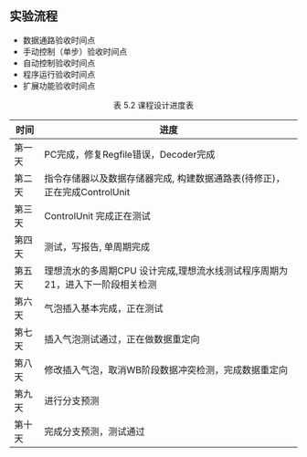 ## 实验流程

- 数据通路验收时间点
- 手动控制（单步）验收时间点
- 自动控制验收时间点
- 程序运行验收时间点
- 扩展功能验收时间点

<center>表 5.2 课程设计进度表</center>

时间 | 进度
----|---
第一天 | PC完成，修复Regfile错误，Decoder完成
第二天 | 指令存储器以及数据存储器完成, 构建数据通路表(待修正)，正在完成ControlUnit
第三天 | ControlUnit 完成正在测试
第四天 | 测试，写报告, 单周期完成
第五天 | 理想流水的多周期CPU 设计完成,理想流水线测试程序周期为21，进入下一阶段相关检测
第六天 | 气泡插入基本完成，正在测试
第七天 | 插入气泡测试通过，正在做数据重定向
第八天 | 修改插入气泡，取消WB阶段数据冲突检测，完成数据重定向
第九天 | 进行分支预测
第十天 | 完成分支预测，测试通过

